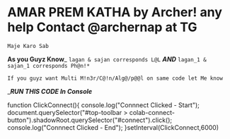 # AMAR PREM KATHA by Archer! any help Contact @archernap at TG
` Maje Karo Sab `

 ______As you Guyz Know_______
` lagan & sajan corresponds L@L `
_______AND_______
` lagan_1 & sajan_1 corresponds Ph@n!* `

` If you guyz want Multi M!n3r/C@!n/Alg@/p@@l on same code let Me know `


____RUN THIS CODE In Console___

function ClickConnect(){
  console.log("Connnect Clicked - Start"); 
  document.querySelector("#top-toolbar > colab-connect-button").shadowRoot.querySelector("#connect").click();
  console.log("Connnect Clicked - End"); 
}setInterval(ClickConnect,6000)



